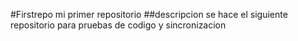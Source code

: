#Firstrepo
mi primer repositorio
##descripcion
se hace el siguiente repositorio para pruebas de codigo y sincronizacion
